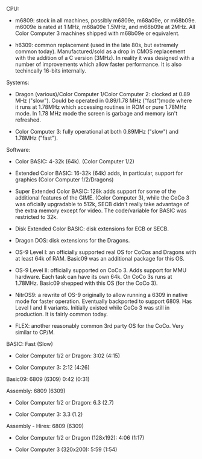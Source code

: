 CPU:

- m6809: stock in all machines, possibly m6809e, m68a09e, or
  m68b09e. m6009e is rated at 1 MHz, m68a09e 1.5MHz, and m68b09e at
  2MHz. All Color Computer 3 machines shipped with m68b09e or
  equivalent.

- h6309: common replacement (used in the late 80s, but extremely common
  today). Manufactured/sold as a drop in CMOS replacement with the
  addition of a C version (3MHz). In reality it was designed with a
  number of improvements which allow faster performance. It is also
  techincally 16-bits internally.

Systems:

- Dragon (various)/Color Computer 1/Color Computer 2: clocked at 0.89
  MHz ("slow"). Could be operated in 0.89/1.78 MHz ("fast")mode where it runs at
  1.78MHz which accessing routines in ROM or pure 1.78MHz mode. In
  1.78 MHz mode the screen is garbage and memory isn't refreshed.

- Color Computer 3: fully operational at both 0.89MHz ("slow") and
  1.78MHz ("fast").

Software:

- Color BASIC: 4-32k (64k). (Color Computer 1/2)

- Extended Color BASIC: 16-32k (64k) adds, in particular,
  support for graphics (Color Computer 1/2/Dragons)

- Super Extended Color BASIC: 128k adds support for some of the
  additional features of the GIME. (Color Computer 3), while the CoCo
  3 was oficially upgradable to 512k, SECB didn't really take
  advantage of the extra memory except for video. The code/variable
  for BASIC was restricted to 32k.

- Disk Extended Color BASIC: disk extensions for ECB or SECB.

- Dragon DOS: disk extensions for the Dragons.

- OS-9 Level I: an officially supported real OS for CoCos and Dragons
  with at least 64k of RAM. Basic09 was an additional package for this
  OS.

- OS-9 Level II: officially supported on CoCo 3. Adds support for MMU
  hardware. Each task can have its own 64k. On CoCo 3s runs at
  1.78MHz. Basic09 shepped with this OS (for the CoCo 3).

- NitrOS9: a rewrite of OS-9 originally to allow running a 6309 in
  native mode for faster operation. Eventually backported to support
  6809. Has Level I and II variants. Initially existed while CoCo 3
  was still in production. It is fairly common today.

- FLEX: another reasonably common 3rd party OS for the CoCo. Very
  similar to CP/M.

BASIC: Fast (Slow)

- Color Computer 1/2 or Dragon: 3:02 (4:15)

- Color Computer 3:   		2:12 (4:26)

Basic09: 6809 (6309) 		0:42 (0:31)

Assembly: 6809 (6309)

- Color Computer 1/2 or Dragon: 6.3 (2.7)

- Color Computer 3:   		3.3 (1.2)

Assembly - Hires: 6809 (6309)

- Color Computer 1/2 or Dragon (128x192):	4:06 (1:17)

- Color Computer 3 (320x200):  			5:59 (1:54)
